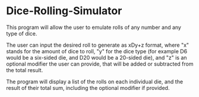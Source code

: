 # Dice-Rolling-Simulator
This program will allow the user to emulate rolls of any number and any type of dice.

The user can input the desired roll to generate as xDy+z format, where "x" stands for the amount of dice to roll,
"y" for the dice type (for example D6 would be a six-sided die, and D20 would be a 20-sided die), and "z" is an optional
modifier the user can provide, that will be added or subtracted from the total result.

The program will display a list of the rolls on each individual die, and the result of their total sum, including the
optional modifier if provided.